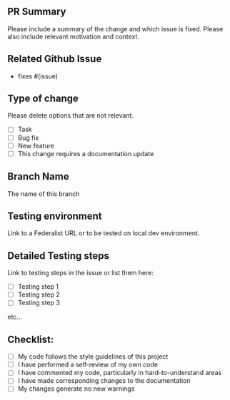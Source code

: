 ## PR Summary

Please include a summary of the change and which issue is fixed. Please also include relevant motivation and context.

## Related Github Issue

- fixes #(issue)

## Type of change

Please delete options that are not relevant.

- [ ] Task
- [ ] Bug fix
- [ ] New feature
- [ ] This change requires a documentation update

## Branch Name

The name of this branch

## Testing environment

Link to a Federalist URL or to be tested on local dev environment.

## Detailed Testing steps

Link to testing steps in the issue or list them here:

- [ ] Testing step 1
- [ ] Testing step 2
- [ ] Testing step 3

etc...

## Checklist:

- [ ] My code follows the style guidelines of this project
- [ ] I have performed a self-review of my own code
- [ ] I have commented my code, particularly in hard-to-understand areas
- [ ] I have made corresponding changes to the documentation
- [ ] My changes generate no new warnings